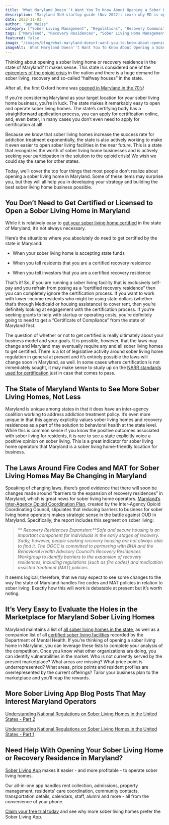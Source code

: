 ```yaml
---
title: 'What Maryland Doesn''t Want You To Know About Opening a Sober Living Home<br/>'
description: 'Maryland SLH startup guide (Nov 2022): Learn why MD is operator-friendly (optional cert, state support & resources). Via Sober Living App.'
date: 2022-11-03
author: "Ben Weiss"
category: ["Sober Living Management", "Regulations", "Recovery Community", "Property Management", "News", "Licensing", "Guide", "Epidemic"]
tags: ["Maryland", "Recovery Residences", "Sober Living Home Management", "State Certification", "Licensure", "Narr", "Compliance", "Opioid", "Regulations", "Maryland Inter Agency Opioid Coordination Pla"]
featured: false
image: "/images/blog/what-maryland-doesnt-want-you-to-know-about-opening-a-sober-living-home.jpg"
imageAlt: 'What Maryland Doesn''t Want You To Know About Opening a Sober Living Home<br/>'
---
```


Thinking about opening a sober living home or recovery residence in the state of Maryland? It makes sense. This state is considered one of the [epicenters of the opioid crisis](<https://www.marylandmatters.org/2022/05/04/opioids-killed-thousands-of-maryland-residents-in-2021/>) in the nation and there is a huge demand for sober living, recovery and so-called “halfway houses” in the state. 

After all, the first Oxford home was [opened in Maryland in the 70’s](<https://www.oxfordhouse.org/oxford_house_history>)! 

If you’re considering Maryland as your target location for your sober living home business, you’re in luck. The state makes it remarkably easy to open and operate sober living homes. The state’s certifying body has a straightforward application process, you can apply for certification online, and, even better, in many cases you don’t even need to apply for certification at all! 

Because we know that sober living homes increase the success rate for addiction treatment exponentially, the state is also actively working to make it even easier to open sober living facilities in the near future. This is a state that recognizes the worth of sober living home businesses and is actively seeking your participation in the solution to the opioid crisis! We wish we could say the same for other states. 

Today, we’ll cover the top four things that most people don’t realize about opening a sober living home in Maryland. Some of these items may surprise you, but they will all help you in developing your strategy and building the best sober living home business possible. 

## You Don’t Need to Get Certified or Licensed to Open a Sober Living Home in Maryland

While it is relatively easy to [get your sober living home certified](<https://health.maryland.gov/bha/Pages/Recovery-Residences.aspx>) in the state of Maryland, it’s not always necessary. 

Here’s the situations where you absolutely do need to get certified by the state in Maryland: 

  * When your sober living home is accepting state funds 

  * When you tell residents that you are a certified recovery residence 

  * When you tell investors that you are a certified recovery residence 

That’s it! So, if you are running a sober living facility that is exclusively self-pay and you refrain from posing as a “certified recovery residence” then you can completely ignore the certification process. If you want to work with lower-income residents who might be using state dollars (whether that’s through Medicaid or housing assistance) to cover rent, then you’re definitely looking at engagement with the certification process. If you’re seeking grants to help with startup or operating costs, you’re definitely going to need to get a “Certificate of Compliance” from the state of Maryland first.

The question of whether or not to get certified is really ultimately about your business model and your goals. It is possible, however, that the laws may change and Maryland may eventually require any and all sober living homes to get certified. There is a lot of legislative activity around sober living home regulation in general at present and it’s entirely possible the laws will change soon in Maryland, as well. In some cases where certification is not immediately sought, it may make sense to study up on the [NARR standards used for certification](<https://narronline.org/affiliate/maryland-state-association-of-recovery-residences/>) just in case that comes to pass. 

## The State of Maryland Wants to See More Sober Living Homes, Not Less

Maryland is unique among states in that it does have an inter-agency coalition working to address addiction treatment policy. It’s even more unique in that this agency explicitly values sober living homes and recovery residences as a part of the solution to behavioral health at the state level. While this is common sense if you know the positive outcomes associated with sober living for residents, it is rare to see a state explicitly voice a positive opinion on sober living. This is a great indicator for sober living home operators that Maryland is a sober living home-friendly location for business. 

## The Laws Around Fire Codes and MAT for Sober Living Homes May Be Changing in Maryland

Speaking of changing laws, there’s good evidence that there will soon be changes made around “barriers to the expansion of recovery residences” in Maryland, which is great news for sober living home operators. [Maryland’s Inter-Agency Opioid Coordination Plan](<https://beforeitstoolate.maryland.gov/wp-content/uploads/sites/34/2021/04/2020-Annual-Report-Final.pdf>), created by the Inter-Agency Opioid Coordinating Council, stipulates that reducing barriers to business for sober living home operators makes strategic sense in the battle against OUD in Maryland. Specifically, the report includes this segment on sober living: 

> ** _Recovery Residences Expansion:_**_Safe and secure housing is an important component for individuals in the early stages of recovery. Sadly, however, people seeking recovery housing are not always able to find it. The OOCC is committed to partnering with BHA and the Behavioral Health Advisory Council’s Recovery Residences Workgroup to identify barriers to the expansion of recovery residences, including regulations (such as fire codes) and medication assisted treatment (MAT) policies._

It seems logical, therefore, that we may expect to see some changes to the way the state of Maryland handles fire codes and MAT policies in relation to sober living. Exactly how this will work is debatable at present but it’s worth noting. 

## It’s Very Easy to Evaluate the Holes in the Marketplace for Maryland Sober Living Homes

Maryland maintains a list of [all sober living homes in the state](<https://health.maryland.gov/bha/Documents/All%20RR%20Website%20List%206.25.2021.pdf>), as well as a companion list of all [certified sober living facilities](<https://health.maryland.gov/bha/Documents/Certified%20RR%20Website%20List%206.25.2021.pdf>) recorded by the Department of Mental Health. If you’re thinking of opening a sober living home in Maryland, you can leverage these lists to complete your analysis of the competition. Once you know what other organizations are doing, you can identify vulnerabilities in the market. Who is not currently served by the present marketplace? What areas are missing? What price point is underrepresented? What areas, price points and resident profiles are overrepresented by the current offerings? Tailor your business plan to the marketplace and you’ll reap the rewards. 

## More Sober Living App Blog Posts That May Interest Maryland Operators

[Understanding National Regulations on Sober Living Homes in the United States - Part 2](<https://ben-weiss-hc8g.squarespace.com/sober-living-app-blog/2021/8/17/understanding-national-regulations-on-sober-living-homes-in-the-united-states-part-2>)

[Understanding National Regulations on Sober Living Homes in the United States - Part 1](<https://ben-weiss-hc8g.squarespace.com/sober-living-app-blog/2021/8/3/understanding-national-regulations-on-sober-living-homes-in-the-united-states-part-1>)

## Need Help With Opening Your Sober Living Home or Recovery Residence in Maryland? 

[Sober Living App](<../../../../index.html>) makes it easier - and more profitable - to operate sober living homes. 

Our all-in-one app handles rent collection, admissions, property management, residents’ care coordination, community contacts, transportation details, calendars, staff, alumni and more - all from the convenience of your phone. 

[Claim your free trial today](<https://behavehealth.com/get-started>) and see why more sober living homes prefer the Sober Living App.